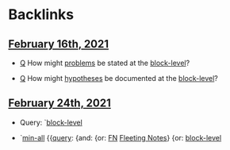 
# Backlinks
## [February 16th, 2021](<February 16th, 2021.md>)
- [Q](<Q.md>) How might [problems](<problems.md>) be stated at the [block-level](<block-level.md>)?

- [Q](<Q.md>) How might [hypotheses](<hypotheses.md>) be documented at the [block-level](<block-level.md>)?

## [February 24th, 2021](<February 24th, 2021.md>)
- Query: `[block-level](<block-level.md>)

- `[min-all](<min-all.md>) {{[query](<query.md>): {and: {or: [FN](<FN.md>) [Fleeting Notes](<Fleeting Notes.md>)} {or: [block-level](<block-level.md>)

